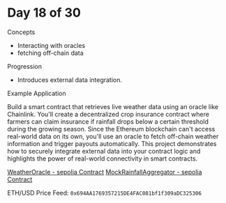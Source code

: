 # Day 18 of 30

Concepts

- Interacting with oracles
- fetching off-chain data

Progression

- Introduces external data integration.

Example Application

Build a smart contract that retrieves live weather data using an oracle like Chainlink. You'll create a decentralized crop insurance contract where farmers can claim insurance if rainfall drops below a certain threshold during the growing season. Since the Ethereum blockchain can't access real-world data on its own, you'll use an oracle to fetch off-chain weather information and trigger payouts automatically. This project demonstrates how to securely integrate external data into your contract logic and highlights the power of real-world connectivity in smart contracts.

[WeatherOracle - sepolia Contract](0xd7554BC25372E8ED6dAf9Dc60d399930847f4102)
[MockRainfallAggregator - sepolia Contract](0x0FB8aE10625930Aa626243daDA45913765195d9f)

ETH/USD Price Feed: `0x694AA1769357215DE4FAC081bf1f309aDC325306`
